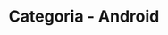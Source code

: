 ---
layout: blog_categories
tag: android
title: Categoria - Android
permalink: /categories/android/
---